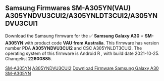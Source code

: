 <h2>Samsung Firmwares SM-A305YN(VAU) A305YNDVU3CUI2/A305YNLDT3CUI2/A305YNDVU3CUI1</h2>
Download the Samsung firmware for the ✅ <strong>Samsung Galaxy A30 </strong> ⭐ <strong>SM-A305YN</strong> with product code <strong>VAU</strong> <strong> from Australia</strong>. This firmware has version number PDA <strong>A305YNDVU3CUI2</strong> and CSC A305YNLDT3CUI2. The operating system of this firmware is Android R , with build date 2021-10-25. Changelist <strong>22600885</strong>.


[SM-A305YN](https://samfirm.shop/samsung/model/SM-A305YN)
[A305YNDVU3CUI2](https://samfirm.shop/samsung/pda/A305YNDVU3CUI2)
[Download Firmware Samsung Galaxy A30 SM-A305YN](https://samfirm.shop/samsung/firmware/467999)
